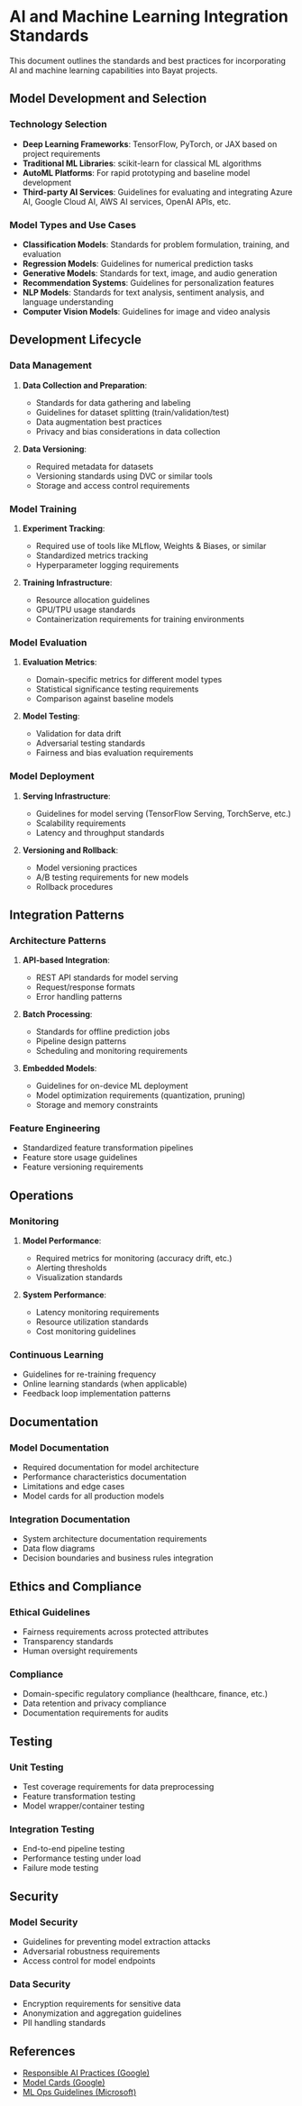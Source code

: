 <!--
Document: AI and Machine Learning Integration Standards
Version: 1.0.0
Last Updated: 2025-03-20
Last Updated By: Bayat Platform Team
Change Log:
- 2025-03-20: Initial version
-->

# AI and Machine Learning Integration Standards

This document outlines the standards and best practices for incorporating AI and machine learning capabilities into Bayat projects.

## Model Development and Selection

### Technology Selection
- **Deep Learning Frameworks**: TensorFlow, PyTorch, or JAX based on project requirements
- **Traditional ML Libraries**: scikit-learn for classical ML algorithms
- **AutoML Platforms**: For rapid prototyping and baseline model development
- **Third-party AI Services**: Guidelines for evaluating and integrating Azure AI, Google Cloud AI, AWS AI services, OpenAI APIs, etc.

### Model Types and Use Cases
- **Classification Models**: Standards for problem formulation, training, and evaluation
- **Regression Models**: Guidelines for numerical prediction tasks
- **Generative Models**: Standards for text, image, and audio generation
- **Recommendation Systems**: Guidelines for personalization features
- **NLP Models**: Standards for text analysis, sentiment analysis, and language understanding
- **Computer Vision Models**: Guidelines for image and video analysis

## Development Lifecycle

### Data Management
1. **Data Collection and Preparation**:
   - Standards for data gathering and labeling
   - Guidelines for dataset splitting (train/validation/test)
   - Data augmentation best practices
   - Privacy and bias considerations in data collection

2. **Data Versioning**:
   - Required metadata for datasets
   - Versioning standards using DVC or similar tools
   - Storage and access control requirements

### Model Training
1. **Experiment Tracking**:
   - Required use of tools like MLflow, Weights & Biases, or similar
   - Standardized metrics tracking
   - Hyperparameter logging requirements

2. **Training Infrastructure**:
   - Resource allocation guidelines
   - GPU/TPU usage standards
   - Containerization requirements for training environments

### Model Evaluation
1. **Evaluation Metrics**:
   - Domain-specific metrics for different model types
   - Statistical significance testing requirements
   - Comparison against baseline models

2. **Model Testing**:
   - Validation for data drift
   - Adversarial testing standards
   - Fairness and bias evaluation requirements

### Model Deployment
1. **Serving Infrastructure**:
   - Guidelines for model serving (TensorFlow Serving, TorchServe, etc.)
   - Scalability requirements
   - Latency and throughput standards

2. **Versioning and Rollback**:
   - Model versioning practices
   - A/B testing requirements for new models
   - Rollback procedures

## Integration Patterns

### Architecture Patterns
1. **API-based Integration**:
   - REST API standards for model serving
   - Request/response formats
   - Error handling patterns

2. **Batch Processing**:
   - Standards for offline prediction jobs
   - Pipeline design patterns
   - Scheduling and monitoring requirements

3. **Embedded Models**:
   - Guidelines for on-device ML deployment
   - Model optimization requirements (quantization, pruning)
   - Storage and memory constraints

### Feature Engineering
- Standardized feature transformation pipelines
- Feature store usage guidelines
- Feature versioning requirements

## Operations

### Monitoring
1. **Model Performance**:
   - Required metrics for monitoring (accuracy drift, etc.)
   - Alerting thresholds
   - Visualization standards

2. **System Performance**:
   - Latency monitoring requirements
   - Resource utilization standards
   - Cost monitoring guidelines

### Continuous Learning
- Guidelines for re-training frequency
- Online learning standards (when applicable)
- Feedback loop implementation patterns

## Documentation

### Model Documentation
- Required documentation for model architecture
- Performance characteristics documentation
- Limitations and edge cases
- Model cards for all production models

### Integration Documentation
- System architecture documentation requirements
- Data flow diagrams
- Decision boundaries and business rules integration

## Ethics and Compliance

### Ethical Guidelines
- Fairness requirements across protected attributes
- Transparency standards
- Human oversight requirements

### Compliance
- Domain-specific regulatory compliance (healthcare, finance, etc.)
- Data retention and privacy compliance
- Documentation requirements for audits

## Testing

### Unit Testing
- Test coverage requirements for data preprocessing
- Feature transformation testing
- Model wrapper/container testing

### Integration Testing
- End-to-end pipeline testing
- Performance testing under load
- Failure mode testing

## Security

### Model Security
- Guidelines for preventing model extraction attacks
- Adversarial robustness requirements
- Access control for model endpoints

### Data Security
- Encryption requirements for sensitive data
- Anonymization and aggregation guidelines
- PII handling standards

## References
- [Responsible AI Practices (Google)](https://ai.google/responsibilities/responsible-ai-practices/)
- [Model Cards (Google)](https://modelcards.withgoogle.com/about)
- [ML Ops Guidelines (Microsoft)](https://learn.microsoft.com/en-us/azure/architecture/framework/machine-learning/) 